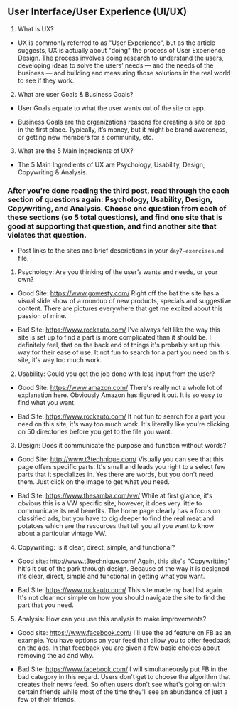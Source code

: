 ## User Interface/User Experience (UI/UX)

1. What is UX?
* UX is commonly referred to as "User Experience", but as the article suggests, UX is actually about "doing" the process of User Experience Design.  The process involves doing research to understand the users, developing ideas to solve the users’ needs — and the needs of the business — and building and measuring those solutions in the real world to see if they work.

2. What are user Goals & Business Goals?
* User Goals equate to what the user wants out of the site or app.

* Business Goals are the organizations reasons for creating a site or app in the first place. Typically, it’s money, but it might be brand awareness, or getting new members for a community, etc.

3. What are the 5 Main Ingredients of UX?
* The 5 Main Ingredients of UX are Psychology, Usability, Design, Copywriting & Analysis.

###   After you're done reading the third post, read through the each section of questions again: Psychology, Usability, Design, Copywriting, and Analysis. Choose one question from each of these sections (so 5 total questions), and find one site that is good at supporting that question, and find another site that violates that question.
* Post links to the sites and brief descriptions in your `day7-exercises.md` file.

1.  Psychology: Are you thinking of the user’s wants and needs, or your own?
* Good Site: https://www.gowesty.com/ Right off the bat the site has a visual slide show of a roundup of new products, specials and suggestive content.  There are pictures everywhere that get me excited about this passion of mine.  

* Bad Site:  https://www.rockauto.com/  I've always felt like the way this site is set up to find a part is more complicated than it should be.  I definitely feel, that on the back end of things it's probably set up this way for their ease of use. It not fun to search for a part you need on this site, it's way too much work.  

2.  Usability: Could you get the job done with less input from the user?
* Good Site: https://www.amazon.com/  There's really not a whole lot of explanation here.  Obviously Amazon has figured it out.  It is so easy to find what you want.  

* Bad Site:  https://www.rockauto.com/  It not fun to search for a part you need on this site, it's way too much work. It's literally like you're clicking on 50 directories before you get to the file you want.

3. Design: Does it communicate the purpose and function without words?
* Good Site:  http://www.t3technique.com/  Visually you can see that this page offers specific parts.  It's small and leads you right to a select few parts that it specializes in. Yes there are words, but you don't need them.  Just click on the image to get what you need.

* Bad Site:  https://www.thesamba.com/vw/  While at first glance, it's obvious this is a VW specific site, however, it does very little to communicate its real benefits.  The home page clearly has a focus on classified ads, but you have to dig deeper to find the real meat and potatoes which are the resources that tell you all you want to know about a particular vintage VW.

4.  Copywriting:  Is it clear, direct, simple, and functional?
* Good site:  http://www.t3technique.com/  Again, this site's "Copywritting" hit's it out of the park through design.  Because of the way it is designed it's clear, direct, simple and functional in getting what you want.

* Bad Site:  https://www.rockauto.com/  This site made my bad list again.  It's not clear nor simple on how you should navigate the site to find the part that you need.  

5.  Analysis:  How can you use this analysis to make improvements?
* Good site: https://www.facebook.com/  I'll use the ad feature on FB as an example.  You have options on your feed that allow you to offer feedback on the ads.  In that feedback you are given a few basic choices about removing the ad and why.  

* Bad Site:  https://www.facebook.com/ I will simultaneously put FB in the bad category in this regard. Users don't get to choose the algorithm that creates their news feed.  So often users don't see what's going on with certain friends while most of the time they'll see an abundance of just a few of their friends.
